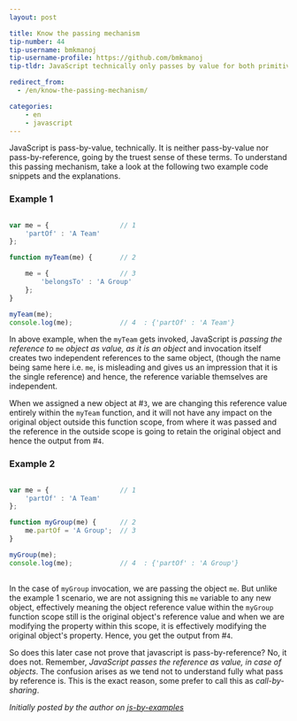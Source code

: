 ```yaml
---
layout: post

title: Know the passing mechanism
tip-number: 44
tip-username: bmkmanoj
tip-username-profile: https://github.com/bmkmanoj
tip-tldr: JavaScript technically only passes by value for both primitives and object (or reference) types. In case of reference types the reference value itself is passed by value.

redirect_from:
  - /en/know-the-passing-mechanism/

categories:
    - en
    - javascript
---
```


JavaScript is pass-by-value, technically. It is neither pass-by-value nor pass-by-reference, going by the truest sense of these terms. To understand this passing mechanism, take a look at the following two example code snippets and the explanations.

### Example 1

```js

var me = {					// 1
	'partOf' : 'A Team'
}; 

function myTeam(me) {		// 2

	me = {					// 3
		'belongsTo' : 'A Group'
	}; 
} 	

myTeam(me);		
console.log(me);			// 4  : {'partOf' : 'A Team'}

```

In above example, when the `myTeam` gets invoked, JavaScript is *passing the reference to* `me` *object as value, as it is an object* and invocation itself creates two independent references to the same object, (though the name being same here i.e. `me`, is misleading and gives us an impression that it is the single reference) and hence, the reference variable themselves are independent.

When we assigned a new object at #`3`, we are changing this reference value entirely within the `myTeam` function, and it will not have any impact on the original object outside this function scope, from where it was passed and the reference in the outside scope is going to retain the original object and hence the output from #`4`. 


### Example 2

```js

var me = {					// 1
	'partOf' : 'A Team'
}; 

function myGroup(me) { 		// 2
	me.partOf = 'A Group';  // 3
} 

myGroup(me);
console.log(me);			// 4  : {'partOf' : 'A Group'}
	
```

In the case of `myGroup` invocation, we are passing the object `me`. But unlike the example 1 scenario, we are not assigning this `me` variable to any new object, effectively meaning the object reference value within the `myGroup` function scope still is the original object's reference value and when we are modifying the property within this scope, it is effectively modifying the original object's property. Hence, you get the output from #`4`.

So does this later case not prove that javascript is pass-by-reference? No, it does not. Remember, *JavaScript passes the reference as value, in case of objects*. The confusion arises as we tend not to understand fully what pass by reference is. This is the exact reason, some prefer to call this as *call-by-sharing*.


*Initially posted by the author on [js-by-examples](https://github.com/bmkmanoj/js-by-examples/blob/master/examples/js_pass_by_value_or_reference.md)*
